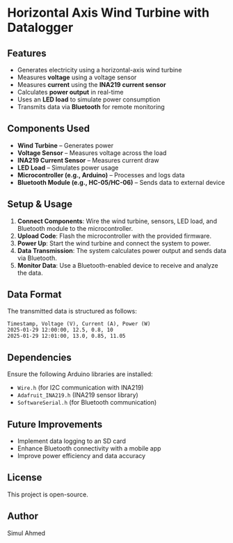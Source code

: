 # Horizontal Axis Wind Turbine with Datalogger

## Features
- Generates electricity using a horizontal-axis wind turbine
- Measures **voltage** using a voltage sensor
- Measures **current** using the **INA219 current sensor**
- Calculates **power output** in real-time
- Uses an **LED load** to simulate power consumption
- Transmits data via **Bluetooth** for remote monitoring

## Components Used
- **Wind Turbine** – Generates power
- **Voltage Sensor** – Measures voltage across the load
- **INA219 Current Sensor** – Measures current draw
- **LED Load** – Simulates power usage
- **Microcontroller (e.g., Arduino)** – Processes and logs data
- **Bluetooth Module (e.g., HC-05/HC-06)** – Sends data to external device

## Setup & Usage
1. **Connect Components**: Wire the wind turbine, sensors, LED load, and Bluetooth module to the microcontroller.
2. **Upload Code**: Flash the microcontroller with the provided firmware.
3. **Power Up**: Start the wind turbine and connect the system to power.
4. **Data Transmission**: The system calculates power output and sends data via Bluetooth.
5. **Monitor Data**: Use a Bluetooth-enabled device to receive and analyze the data.

## Data Format
The transmitted data is structured as follows:
```
Timestamp, Voltage (V), Current (A), Power (W)
2025-01-29 12:00:00, 12.5, 0.8, 10
2025-01-29 12:01:00, 13.0, 0.85, 11.05
```

## Dependencies
Ensure the following Arduino libraries are installed:
- `Wire.h` (for I2C communication with INA219)
- `Adafruit_INA219.h` (INA219 sensor library)
- `SoftwareSerial.h` (for Bluetooth communication)

## Future Improvements
- Implement data logging to an SD card
- Enhance Bluetooth connectivity with a mobile app
- Improve power efficiency and data accuracy

## License
This project is open-source.

## Author
Simul Ahmed

